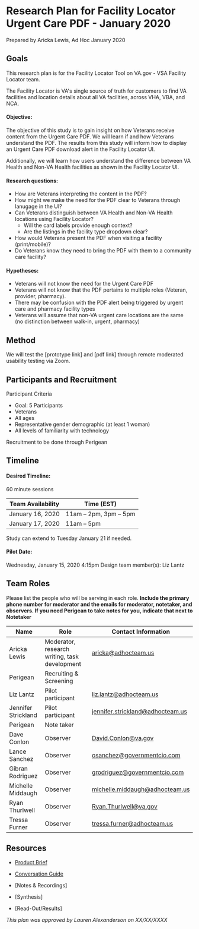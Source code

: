 # Research Plan for Facility Locator Urgent Care PDF - January 2020
Prepared by Aricka Lewis, Ad Hoc January 2020

## Goals
This research plan is for the Facility Locator Tool on VA.gov - VSA Facility Locator team.

The Facility Locator is VA's single source of truth for customers to find VA facilities and location details about all VA facilities, across VHA, VBA, and NCA.

#### Objective:

The objective of this study is to gain insight on how Veterans receive content from the Urgent Care PDF. We will learn if and how Veterans understand the PDF. The results from this study will inform how to display an Urgent Care PDF download alert in the Facility Locator UI. 

Additionally, we will learn how users understand the difference between VA Health and Non-VA Health facilities as shown in the Facility Locator UI.

#### Research questions:
- How are Veterans interpreting the content in the PDF?
- How might we make the need for the PDF clear to Veterans through lanugage in the UI?
- Can Veterans distinguish between VA Health and Non-VA Health locations using Facility Locator?
  - Will the card labels provide enough context?
  - Are the listings in the facility type dropdown clear?
- How would Veterans present the PDF when visiting a facility (print/mobile)?
- Do Veterans know they need to bring the PDF with them to a community care facility?

#### Hypotheses: 
- Veterans will not know the need for the Urgent Care PDF
- Veterans will not know that the PDF pertains to multiple roles (Veteran, provider, pharmacy).
- There may be confusion with the PDF alert being triggered by urgent care and pharmacy facility types
- Veterans will assume that non-VA urgent care locations are the same (no distinction between walk-in, urgent, pharmacy)

## Method
We will test the [prototype link] and [pdf link] through remote moderated usability testing via Zoom. 

## Participants and Recruitment
Participant Criteria
- Goal: 5 Participants
- Veterans
- All ages
- Representative gender demographic (at least 1 woman)
- All levels of familiarity with technology

Recruitment to be done through Perigean

## Timeline

#### Desired Timeline: 
60 minute sessions

Team Availability | Time (EST)
------------------|--------------
January 16, 2020 | 11am – 2pm, 3pm – 5pm
January 17, 2020 | 11am – 5pm

Study can extend to Tuesday January 21 if needed.

#### Pilot Date: 

Wednesday, January 15, 2020 4:15pm
Design team member(s): Liz Lantz


## Team Roles
Please list the people who will be serving in each role. **Include the primary phone number for moderator and the emails for moderator, notetaker, and observers. If you need Perigean to take notes for you, indicate that next to Notetaker** 

Name | Role | Contact Information
-----|------|----------------------
Aricka Lewis | Moderator, research writing, task development | aricka@adhocteam.us
Perigean | Recruiting & Screening |
Liz Lantz | Pilot participant | liz.lantz@adhocteam.us
Jennifer Strickland | Pilot participant | jennifer.strickland@adhocteam.us
Perigean | Note taker | 
Dave Conlon | Observer | David.Conlon@va.gov 
Lance Sanchez | Observer | osanchez@governmentcio.com
Gibran Rodriguez | Observer | grodriguez@governmentcio.com
Michelle Middaugh | Observer | michelle.middaugh@adhocteam.us
Ryan Thurlwell | Observer | Ryan.Thurlwell@va.gov
Tressa Furner | Observer | tressa.furner@adhocteam.us


## Resources
- [Product Brief](https://github.com/department-of-veterans-affairs/va.gov-team/blob/master/products/facilities/facility-locator/README.md)

- [Conversation Guide](https://github.com/department-of-veterans-affairs/va.gov-team/blob/master/products/facilities/facility-locator/research/user-research/urgent-care-PDF/conversation-guide.md)

- [Notes & Recordings]

- [Synthesis]

- [Read-Out/Results]

*This plan was approved by Lauren Alexanderson on XX/XX/XXXX*

